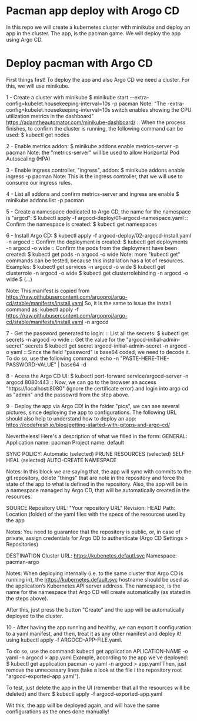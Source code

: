 # Pacman app deploy with Arogo CD

In this repo we will create a kubernetes cluster with minikube and deploy an app in the cluster. 
The app, is the pacman game. 
We will deploy the app using Argo CD. 

# Deploy pacman with Argo CD

First things first! To deploy the app and also Argo CD we need a cluster. For this, we will use minikube. 

1 - Create a cluster wirh minikube
$ minikube start --extra-config=kubelet.housekeeping-interval=10s -p pacman 
Note: 
"The -extra-config=kubelet.housekeeping-interval=10s switch enables showing the CPU utilization metrics in the dashboard" 
https://adamtheautomator.com/minikube-dashboard/ 
:: When the process finishes, to confirm the cluster is running, the following command can be used: 
$ kubectl get nodes 

2 - Enable metrics addon: 
$ minikube addons enable metrics-server -p pacman 
Note: the "metrics-server" will be used to allow Horizontal Pod Autoscaling (HPA)

3 - Enable ingress controller, "ingress", addon: 
$ minikube addons enable ingress -p pacman 
Note: This is the ingress controller, that we will use to consume our ingress rules.

4 - List all addons and confirm metrics-server and ingress are enable 
$ minikube addons list -p pacman 

5 - Create a namespace dedicated to Argo CD, the name for the namespace is "argcd": 
$ kubectl apply -f argocd-deploy/01-argocd-namespace.yaml 
:: Confirm the namespace is created: 
$ kubectl get namespaces 

6 - Install Argo CD: 
$ kubectl apply -f argocd-deploy/02-argocd-install.yaml -n argocd 
:: Confirm the deployment is created: 
$ kubectl get deployments -n argocd -o wide 
:: Confirm the pods from the deployment have been created: 
$ kubectl get pods -n argocd -o wide 
Note: more "kubectl get" commands can be tested, because this installation has a lot of resources. Examples: 
$ kubectl get services -n argocd -o wide 
$ kubectl get clusterrole -n argocd -o wide 
$ kubectl get clusterrolebinding -n argocd -o wide 
$ (...) 

Note: This manifest is copied from https://raw.githubusercontent.com/argoproj/argo-cd/stable/manifests/install.yaml 
So, it is the same to issue the install command as: kubectl apply -f https://raw.githubusercontent.com/argoproj/argo-cd/stable/manifests/install.yaml -n argocd 

7 - Get the password generated to login: 
:: List all the secrets: 
$ kubectl get secrets -n argocd -o wide 
:: Get the value for the "argocd-initial-admin-secret" secrets 
$ kubectl get secret argocd-initial-admin-secret -n argocd -o yaml 
:: Since the field "password" is base64 coded, we need to decode it. To do so, use the following command: 
echo -n "PASTE-HERE-THE-PASSWORD-VALUE" | base64 -d 


8 - Acess the Argo CD UI: 
$ kubectl port-forward service/argocd-server -n argocd 8080:443 
:: Now, we can go to the browser an access "https://localhost:8080" (ignore the certificate error) and login into argo cd as "admin" and the passowrd from the step above. 

9 - Deploy the app via Argo CD! In the folder "pics", we can see several pictures, since deploying the app to configurations.
The following URL should also help to understand how to deploy an app: 
https://codefresh.io/blog/getting-started-with-gitops-and-argo-cd/ 

Nevertheless! Here's a description of what we filled in the form: 
GENERAL: 
Application name: pacman 
Project name: default 

SYNC POLICY: 
Automatic 
(selected) PRUNE RESOURCES 
(selected) SELF HEAL 
(selected) AUTO-CREATE NAMESPACE 

Notes: In this block we are saying that, the app will sync with commits to the git repository, delete "things" that are note in the repository and force the state of the app to what is defined in the repository. 
Also, the app will be in a namespace managed by Argo CD, that will be automatically created in the resources. 

SOURCE 
Repository URL: "Your repository URL" 
Revision: HEAD 
Path: Location (folder) of the yaml files with the specs of the resources used by the app 

Notes: You need to guarantee that the repository is public, or, in case of private, assign credentials for Argo CD to authenticate (Argo CD Settings > Repositories) 

DESTINATION 
Cluster URL: https://kubenetes.defautl.svc 
Namespace: pacman-argo 

Notes: When deploying internally (i.e. to the same cluster that Argo CD is running in), the https://kubernetes.default.svc hostname should be used as the application’s Kubernetes API server address. 
The namespace, is the name for the namespace that Argo CD will create automatically (as stated in the steps above). 

After this, just press the button "Create" and the app will be automatically deployed to the cluster. 

10 - After having the app running and healthy, we can export it configuration to a yaml manifest, and then, treat it as any other manifest and deploy it!
using kubectl apply -f ARGOCD-APP-FILE.yaml. 

To do so, use the command: 
kubectl get application APLICATION-NAME -o yaml -n argocd > app.yaml 
Example, according to the app we've deployed: 
$ kubectl get application pacman -o yaml -n argocd > app.yaml 
Then, just remove the unnecessary lines (take a look at the file i the repository root "argocd-exported-app.yaml"). 

To test, just delete the app in the UI (remember that all the resources will be deleted) and then: 
$ kubectl apply -f argocd-exported-app.yaml 

Wit this, the app will be deployed again, and will have the same configurations as the ones done manually! 